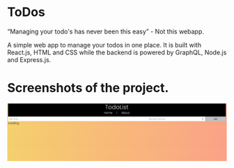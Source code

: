 # ToDos

<q>Managing your todo's has never been this easy</q> - Not this webapp. 

A simple web app to manage your todos in one place. It is built with React.js, HTML and CSS while the backend is powered by GraphQL, Node.js and Express.js. 

# Screenshots of the project.

<img src="https://github.com/sangeetds/ToDos/blob/master/pictures/Todo_Loading.png" />
